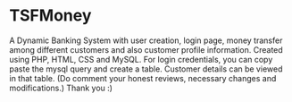 # TSFMoney
A Dynamic Banking System with user creation, login page, money transfer among different customers and also customer profile information. Created using PHP, HTML, CSS and MySQL.
For login credentials, you can copy paste the mysql query and create a table. Customer details can be viewed in that table.
(Do comment your honest reviews, necessary changes and modifications.)
Thank you :)
